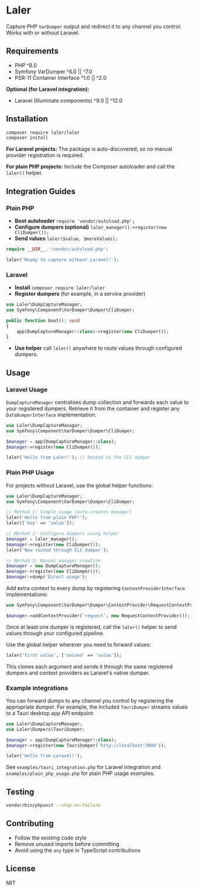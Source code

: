 # Laler

Capture PHP `VarDumper` output and redirect it to any channel you control. Works with or without Laravel.

## Requirements
- PHP ^8.0
- Symfony VarDumper ^6.0 || ^7.0
- PSR-11 Container Interface ^1.0 || ^2.0

**Optional (for Laravel integration):**
- Laravel (Illuminate components) ^9.0 || ^12.0

## Installation
```bash
composer require laler/laler
composer install
```

**For Laravel projects:** The package is auto-discovered, so no manual provider registration is required.

**For plain PHP projects:** Include the Composer autoloader and call the `laler()` helper.

## Integration Guides

### Plain PHP
- **Boot autoloader** `require 'vendor/autoload.php';`
- **Configure dumpers (optional)** `laler_manager()->register(new CliDumper());`
- **Send values** `laler($value, $moreValues);`

```php
require __DIR__.'/vendor/autoload.php';

laler('Ready to capture without Laravel!');
```

### Laravel
- **Install** `composer require laler/laler`
- **Register dumpers** (for example, in a service provider)

```php
use Laler\DumpCaptureManager;
use Symfony\Component\VarDumper\Dumper\CliDumper;

public function boot(): void
{
    app(DumpCaptureManager::class)->register(new CliDumper());
}
```

- **Use helper** call `laler()` anywhere to route values through configured dumpers.

## Usage

### Laravel Usage
`DumpCaptureManager` centralises dump collection and forwards each value to your registered dumpers. Retrieve it from the container and register any `DataDumperInterface` implementation:

```php
use Laler\DumpCaptureManager;
use Symfony\Component\VarDumper\Dumper\CliDumper;

$manager = app(DumpCaptureManager::class);
$manager->register(new CliDumper());

laler('Hello from Laler!'); // Routed to the CLI dumper
```

### Plain PHP Usage
For projects without Laravel, use the global helper functions:

```php
use Laler\DumpCaptureManager;
use Symfony\Component\VarDumper\Dumper\CliDumper;

// Method 1: Simple usage (auto-creates manager)
laler('Hello from plain PHP!');
laler(['key' => 'value']);

// Method 2: Configure dumpers using helper
$manager = laler_manager();
$manager->register(new CliDumper());
laler('Now routed through CLI dumper');

// Method 3: Manual manager creation
$manager = new DumpCaptureManager();
$manager->register(new CliDumper());
$manager->dump('Direct usage');
```

Add extra context to every dump by registering `ContextProviderInterface` implementations:

```php
use Symfony\Component\VarDumper\Dumper\ContextProvider\RequestContextProvider;

$manager->addContextProvider('request', new RequestContextProvider());
```

Once at least one dumper is registered, call the `laler()` helper to send values through your configured pipeline.

Use the global helper wherever you need to forward values:

```php
laler('first value', ['second' => 'value']);
```

This clones each argument and sends it through the same registered dumpers and context providers as Laravel's native dumper.

### Example integrations

You can forward dumps to any channel you control by registering the appropriate dumper. For example, the included `TauriDumper` streams values to a Tauri desktop app API endpoint:

```php
use Laler\DumpCaptureManager;
use Laler\Dumpers\TauriDumper;

$manager = app(DumpCaptureManager::class);
$manager->register(new TauriDumper('http://localhost:3000'));

laler('Hello from Laravel!');
```

See `examples/tauri_integration.php` for Laravel integration and `examples/plain_php_usage.php` for plain PHP usage examples.

## Testing
```bash
vendor/bin/phpunit --stop-on-failure
```

## Contributing
- Follow the existing code style
- Remove unused imports before committing
- Avoid using the `any` type in TypeScript contributions

## License
MIT
